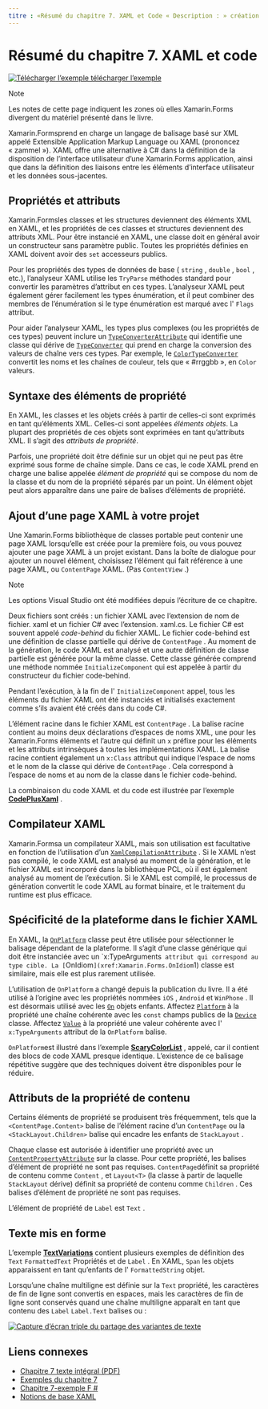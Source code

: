 ```yaml
---
titre : «Résumé du chapitre 7. XAML et Code « Description : » création d’Mobile Apps avec Xamarin.Forms : Résumé du chapitre 7. XAML et code «ms. Prod : xamarin ms. Technology : xamarin-Forms ms. AssetID : E91F387B-CE90-481C-8D90-CB25519BFD2B auteur : davidbritch ms. Author : dabritch ms. Date : 07/19/2018 No-Loc : [ Xamarin.Forms , Xamarin.Essentials ]
---
```


# <a name="summary-of-chapter-7-xaml-vs-code"></a>Résumé du chapitre 7. XAML et code

[![Télécharger ](~/media/shared/download.png) l’exemple télécharger l’exemple](https://github.com/xamarin/xamarin-forms-book-samples/tree/master/Chapter07)

> [!NOTE]
> Les notes de cette page indiquent les zones où elles Xamarin.Forms divergent du matériel présenté dans le livre.

Xamarin.Formsprend en charge un langage de balisage basé sur XML appelé Extensible Application Markup Language ou XAML (prononcez « zammel »). XAML offre une alternative à C# dans la définition de la disposition de l’interface utilisateur d’une Xamarin.Forms application, ainsi que dans la définition des liaisons entre les éléments d’interface utilisateur et les données sous-jacentes.

## <a name="properties-and-attributes"></a>Propriétés et attributs

Xamarin.Formsles classes et les structures deviennent des éléments XML en XAML, et les propriétés de ces classes et structures deviennent des attributs XML. Pour être instancié en XAML, une classe doit en général avoir un constructeur sans paramètre public. Toutes les propriétés définies en XAML doivent avoir des `set` accesseurs publics.

Pour les propriétés des types de données de base ( `string` , `double` , `bool` , etc.), l’analyseur XAML utilise les `TryParse` méthodes standard pour convertir les paramètres d’attribut en ces types. L’analyseur XAML peut également gérer facilement les types énumération, et il peut combiner des membres de l’énumération si le type énumération est marqué avec l' `Flags` attribut.

Pour aider l’analyseur XAML, les types plus complexes (ou les propriétés de ces types) peuvent inclure un [`TypeConverterAttribute`](xref:Xamarin.Forms.TypeConverterAttribute) qui identifie une classe qui dérive de [`TypeConverter`](xref:Xamarin.Forms.TypeConverter) qui prend en charge la conversion des valeurs de chaîne vers ces types. Par exemple, le [`ColorTypeConverter`](xref:Xamarin.Forms.ColorTypeConverter) convertit les noms et les chaînes de couleur, tels que « #rrggbb », en `Color` valeurs.

## <a name="property-element-syntax"></a>Syntaxe des éléments de propriété

En XAML, les classes et les objets créés à partir de celles-ci sont exprimés en tant qu’éléments XML. Celles-ci sont appelées *éléments objets*. La plupart des propriétés de ces objets sont exprimées en tant qu’attributs XML. Il s’agit des *attributs de propriété*.

Parfois, une propriété doit être définie sur un objet qui ne peut pas être exprimé sous forme de chaîne simple. Dans ce cas, le code XAML prend en charge une balise appelée *élément de propriété* qui se compose du nom de la classe et du nom de la propriété séparés par un point. Un élément objet peut alors apparaître dans une paire de balises d’éléments de propriété.

## <a name="adding-a-xaml-page-to-your-project"></a>Ajout d’une page XAML à votre projet

Une Xamarin.Forms bibliothèque de classes portable peut contenir une page XAML lorsqu’elle est créée pour la première fois, ou vous pouvez ajouter une page XAML à un projet existant. Dans la boîte de dialogue pour ajouter un nouvel élément, choisissez l’élément qui fait référence à une page XAML, ou `ContentPage` XAML. (Pas `ContentView` .)

> [!NOTE]
> Les options Visual Studio ont été modifiées depuis l’écriture de ce chapitre.

Deux fichiers sont créés : un fichier XAML avec l’extension de nom de fichier. xaml et un fichier C# avec l’extension. xaml.cs. Le fichier C# est souvent appelé *code-behind* du fichier XAML. Le fichier code-behind est une définition de classe partielle qui dérive de `ContentPage` . Au moment de la génération, le code XAML est analysé et une autre définition de classe partielle est générée pour la même classe. Cette classe générée comprend une méthode nommée `InitializeComponent` qui est appelée à partir du constructeur du fichier code-behind.

Pendant l’exécution, à la fin de l' `InitializeComponent` appel, tous les éléments du fichier XAML ont été instanciés et initialisés exactement comme s’ils avaient été créés dans du code C#.

L’élément racine dans le fichier XAML est `ContentPage` . La balise racine contient au moins deux déclarations d’espaces de noms XML, une pour les Xamarin.Forms éléments et l’autre qui définit un `x` préfixe pour les éléments et les attributs intrinsèques à toutes les implémentations XAML. La balise racine contient également un `x:Class` attribut qui indique l’espace de noms et le nom de la classe qui dérive de `ContentPage` . Cela correspond à l’espace de noms et au nom de la classe dans le fichier code-behind.

La combinaison du code XAML et du code est illustrée par l’exemple [**CodePlusXaml**](https://github.com/xamarin/xamarin-forms-book-samples/tree/master/Chapter07) .

## <a name="the-xaml-compiler"></a>Compilateur XAML

Xamarin.Formsa un compilateur XAML, mais son utilisation est facultative en fonction de l’utilisation d’un [`XamlCompilationAttribute`](xref:Xamarin.Forms.Xaml.XamlCompilationAttribute) . Si le XAML n’est pas compilé, le code XAML est analysé au moment de la génération, et le fichier XAML est incorporé dans la bibliothèque PCL, où il est également analysé au moment de l’exécution. Si le XAML est compilé, le processus de génération convertit le code XAML au format binaire, et le traitement du runtime est plus efficace.

## <a name="platform-specificity-in-the-xaml-file"></a>Spécificité de la plateforme dans le fichier XAML

En XAML, la [`OnPlatform`](xref:Xamarin.Forms.OnPlatform`1) classe peut être utilisée pour sélectionner le balisage dépendant de la plateforme. Il s’agit d’une classe générique qui doit être instanciée avec un `x:TypeArguments` attribut qui correspond au type cible. La [`OnIdiom`](xref:Xamarin.Forms.OnIdiom`1) classe est similaire, mais elle est plus rarement utilisée.

L’utilisation de `OnPlatform` a changé depuis la publication du livre. Il a été utilisé à l’origine avec les propriétés nommées `iOS` , `Android` et `WinPhone` . Il est désormais utilisé avec les [`On`](xref:Xamarin.Forms.On) objets enfants. Affectez [`Platform`](xref:Xamarin.Forms.On.Platform) à la propriété une chaîne cohérente avec les `const` champs publics de la [`Device`](xref:Xamarin.Forms.Device) classe. Affectez [`Value`](xref:Xamarin.Forms.On.Value) à la propriété une valeur cohérente avec l' `x:TypeArguments` attribut de la `OnPlatform` balise.

`OnPlatform`est illustré dans l’exemple [**ScaryColorList**](https://github.com/xamarin/xamarin-forms-book-samples/tree/master/Chapter07/ScaryColorList) , appelé, car il contient des blocs de code XAML presque identique. L’existence de ce balisage répétitive suggère que des techniques doivent être disponibles pour le réduire.

## <a name="the-content-property-attributes"></a>Attributs de la propriété de contenu

Certains éléments de propriété se produisent très fréquemment, tels que la `<ContentPage.Content>` balise de l’élément racine d’un `ContentPage` ou la `<StackLayout.Children>` balise qui encadre les enfants de `StackLayout` .

Chaque classe est autorisée à identifier une propriété avec un [`ContentPropertyAttribute`](xref:Xamarin.Forms.ContentPropertyAttribute) sur la classe. Pour cette propriété, les balises d’élément de propriété ne sont pas requises. `ContentPage`définit sa propriété de contenu comme `Content` , et `Layout<T>` (la classe à partir de laquelle `StackLayout` dérive) définit sa propriété de contenu comme `Children` . Ces balises d’élément de propriété ne sont pas requises.

L’élément de propriété de `Label` est `Text` .

## <a name="formatted-text"></a>Texte mis en forme

L’exemple [**TextVariations**](https://github.com/xamarin/xamarin-forms-book-samples/tree/master/Chapter07/TextVariations) contient plusieurs exemples de définition des `Text` `FormattedText` Propriétés et de `Label` . En XAML, `Span` les objets apparaissent en tant qu’enfants de l' `FormattedString` objet.

 Lorsqu’une chaîne multiligne est définie sur la `Text` propriété, les caractères de fin de ligne sont convertis en espaces, mais les caractères de fin de ligne sont conservés quand une chaîne multiligne apparaît en tant que contenu des `Label` `Label.Text` balises ou :

 [![Capture d’écran triple du partage des variantes de texte](images/ch07fg03-small.png "Variantes du texte mis en forme")](images/ch07fg03-large.png#lightbox "Variantes du texte mis en forme")

## <a name="related-links"></a>Liens connexes

- [Chapitre 7 texte intégral (PDF)](https://download.xamarin.com/developer/xamarin-forms-book/XamarinFormsBook-Ch07-Apr2016.pdf)
- [Exemples du chapitre 7](https://github.com/xamarin/xamarin-forms-book-samples/tree/master/Chapter07)
- [Chapitre 7-exemple F #](https://github.com/xamarin/xamarin-forms-book-samples/tree/master/Chapter07/FS/CodePlusXaml)
- [Notions de base XAML](~/xamarin-forms/xaml/xaml-basics/index.md)
